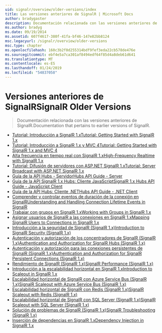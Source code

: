 ```yaml
---
uid: signalr/overview/older-versions/index
title: Las versiones anteriores de SignalR | Microsoft Docs
author: bradygaster
description: Documentación relacionada con las versiones anteriores de SignalR.
ms.author: bradyg
ms.date: 09/19/2014
ms.assetid: 607f4617-380f-41fa-bf46-147e82bb8124
msc.legacyurl: /signalr/overview/older-versions
msc.type: chapter
ms.openlocfilehash: 160c3b2f0d255314bdf9fef3eda22cb578de476e
ms.sourcegitcommit: ebf4e5a7ca301af8494edf64f85d4a8deb61d641
ms.translationtype: MT
ms.contentlocale: es-ES
ms.lasthandoff: 01/24/2019
ms.locfileid: "54837058"
---
```

<a name="signalr-older-versions"></a><span data-ttu-id="7a59b-103">Versiones anteriores de SignalR</span><span class="sxs-lookup"><span data-stu-id="7a59b-103">SignalR Older Versions</span></span>
====================
> <span data-ttu-id="7a59b-104">Documentación relacionada con las versiones anteriores de SignalR.</span><span class="sxs-lookup"><span data-stu-id="7a59b-104">Documentation that pertains to earlier versions of SignalR.</span></span>


- [<span data-ttu-id="7a59b-105">Tutorial: Introducción a SignalR 1.x</span><span class="sxs-lookup"><span data-stu-id="7a59b-105">Tutorial: Getting Started with SignalR 1.x</span></span>](tutorial-getting-started-with-signalr.md)
- [<span data-ttu-id="7a59b-106">Tutorial: Introducción a SignalR 1.x y MVC 4</span><span class="sxs-lookup"><span data-stu-id="7a59b-106">Tutorial: Getting Started with SignalR 1.x and MVC 4</span></span>](tutorial-getting-started-with-signalr-and-mvc-4.md)
- [<span data-ttu-id="7a59b-107">Alta frecuencia en tiempo real con SignalR 1.x</span><span class="sxs-lookup"><span data-stu-id="7a59b-107">High-Frequency Realtime with SignalR 1.x</span></span>](tutorial-high-frequency-realtime-with-signalr.md)
- [<span data-ttu-id="7a59b-108">Tutorial: Difusión de servidores con ASP.NET SignalR 1.x</span><span class="sxs-lookup"><span data-stu-id="7a59b-108">Tutorial: Server Broadcast with ASP.NET SignalR 1.x</span></span>](tutorial-server-broadcast-with-aspnet-signalr.md)
- [<span data-ttu-id="7a59b-109">Guía de la API Hubs - Servidor</span><span class="sxs-lookup"><span data-stu-id="7a59b-109">Hubs API Guide - Server</span></span>](signalr-1x-hubs-api-guide-server.md)
- [<span data-ttu-id="7a59b-110">Guía de la API SignalR 1.x Hubs: Cliente JavaScript</span><span class="sxs-lookup"><span data-stu-id="7a59b-110">SignalR 1.x Hubs API Guide - JavaScript Client</span></span>](signalr-1x-hubs-api-guide-javascript-client.md)
- [<span data-ttu-id="7a59b-111">Guía de la API Hubs: Cliente .NET</span><span class="sxs-lookup"><span data-stu-id="7a59b-111">Hubs API Guide - .NET Client</span></span>](signalr-1x-hubs-api-guide-net-client.md)
- [<span data-ttu-id="7a59b-112">Comprender y controlar eventos de duración de la conexión en SignalR</span><span class="sxs-lookup"><span data-stu-id="7a59b-112">Understanding and Handling Connection Lifetime Events in SignalR</span></span>](handling-connection-lifetime-events.md)
- [<span data-ttu-id="7a59b-113">Trabajar con grupos en SignalR 1.x</span><span class="sxs-lookup"><span data-stu-id="7a59b-113">Working with Groups in SignalR 1.x</span></span>](working-with-groups.md)
- [<span data-ttu-id="7a59b-114">Asignar usuarios de SignalR a las conexiones en SignalR 1.x</span><span class="sxs-lookup"><span data-stu-id="7a59b-114">Mapping SignalR Users to Connections in SignalR 1.x</span></span>](mapping-users-to-connections.md)
- [<span data-ttu-id="7a59b-115">Introducción a la seguridad de SignalR (SignalR 1.x)</span><span class="sxs-lookup"><span data-stu-id="7a59b-115">Introduction to SignalR Security (SignalR 1.x)</span></span>](introduction-to-security.md)
- [<span data-ttu-id="7a59b-116">Autenticación y autorización de los concentradores de SignalR (SignalR 1.x)</span><span class="sxs-lookup"><span data-stu-id="7a59b-116">Authentication and Authorization for SignalR Hubs (SignalR 1.x)</span></span>](hub-authorization.md)
- [<span data-ttu-id="7a59b-117">Autenticación y autorización para las conexiones persistentes de SignalR (SignalR 1.x)</span><span class="sxs-lookup"><span data-stu-id="7a59b-117">Authentication and Authorization for SignalR Persistent Connections (SignalR 1.x)</span></span>](persistent-connection-authorization.md)
- [<span data-ttu-id="7a59b-118">Rendimiento de SignalR (SignalR 1.x)</span><span class="sxs-lookup"><span data-stu-id="7a59b-118">SignalR Performance (SignalR 1.x)</span></span>](signalr-performance.md)
- [<span data-ttu-id="7a59b-119">Introducción a la escalabilidad horizontal en SignalR 1.x</span><span class="sxs-lookup"><span data-stu-id="7a59b-119">Introduction to Scaleout in SignalR 1.x</span></span>](scaleout-in-signalr.md)
- [<span data-ttu-id="7a59b-120">Escalabilidad horizontal de SignalR con Azure Service Bus (SignalR 1.x)</span><span class="sxs-lookup"><span data-stu-id="7a59b-120">SignalR Scaleout with Azure Service Bus (SignalR 1.x)</span></span>](scaleout-with-windows-azure-service-bus.md)
- [<span data-ttu-id="7a59b-121">Escalabilidad horizontal de SignalR con Redis (SignalR 1.x)</span><span class="sxs-lookup"><span data-stu-id="7a59b-121">SignalR Scaleout with Redis (SignalR 1.x)</span></span>](scaleout-with-redis.md)
- [<span data-ttu-id="7a59b-122">Escalabilidad horizontal de SignalR con SQL Server (SignalR 1.x)</span><span class="sxs-lookup"><span data-stu-id="7a59b-122">SignalR Scaleout with SQL Server (SignalR 1.x)</span></span>](scaleout-with-sql-server.md)
- [<span data-ttu-id="7a59b-123">Solución de problemas de SignalR (SignalR 1.x)</span><span class="sxs-lookup"><span data-stu-id="7a59b-123">SignalR Troubleshooting (SignalR 1.x)</span></span>](troubleshooting.md)
- [<span data-ttu-id="7a59b-124">Inserción de dependencias en SignalR 1.x</span><span class="sxs-lookup"><span data-stu-id="7a59b-124">Dependency Injection in SignalR 1.x</span></span>](dependency-injection.md)
